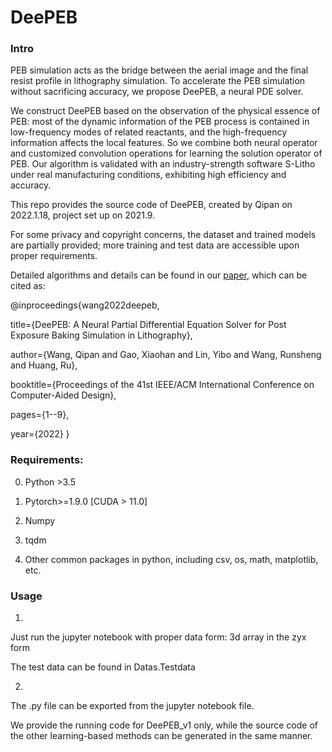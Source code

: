 # DeePEB

### Intro

PEB simulation acts as the bridge between the aerial image and the final resist profile in lithography simulation. To accelerate the PEB simulation without sacrificing accuracy, we propose DeePEB, a neural PDE solver. 

We construct DeePEB based on the observation of the physical essence of PEB: most of the dynamic information of the PEB process is contained in low-frequency modes of related reactants, and the high-frequency information affects the local features. So we combine both neural operator and customized convolution operations for learning the solution operator of PEB. Our algorithm is validated with an industry-strength software S-Litho under real manufacturing conditions, exhibiting high efficiency and accuracy.

This repo provides the source code of DeePEB, created by Qipan on 2022.1.18, project set up on 2021.9.

For some privacy and copyright concerns, the dataset and trained models are partially provided; more training and test data are accessible upon proper requirements.

Detailed algorithms and details can be found in our [paper](https://github.com/Brilight/DeePEB/blob/main/ICCAD2022-468-DeePEB.pdf), which can be cited as:

@inproceedings{wang2022deepeb,

  title={DeePEB: A Neural Partial Differential Equation Solver for Post Exposure Baking Simulation in Lithography},
  
  author={Wang, Qipan and Gao, Xiaohan and Lin, Yibo and Wang, Runsheng and Huang, Ru},
  
  booktitle={Proceedings of the 41st IEEE/ACM International Conference on Computer-Aided Design},
  
  pages={1--9},
  
  year={2022}
}


### Requirements:

0. Python >3.5

1. Pytorch>=1.9.0 [CUDA > 11.0]

2. Numpy

3. tqdm

4. Other common packages in python, including csv, os, math, matplotlib, etc. 


### Usage

1. 
Just run the jupyter notebook with proper data form: 3d array in the zyx form

The test data can be found in Datas.Testdata 

2.
The .py file can be exported from the jupyter notebook file. 

We provide the running code for DeePEB_v1 only, while the source code of the other learning-based methods can be generated in the same manner.

